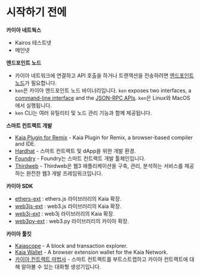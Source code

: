 # 시작하기 전에

**카이아 네트웍스**

- Kairos 테스트넷
- 메인넷

**엔드포인트 노드**

- 카이아 네트워크에 연결하고 API 호출을 하거나 트랜잭션을 전송하려면 [엔드포인트 노드](../../nodes/endpoint-node/endpoint-node.md)가 필요합니다.
- `ken`은 카이아 엔드포인트 노드 바이너리입니다. `ken` exposes two interfaces, a [command-line interface](../../nodes/endpoint-node/ken-cli-commands.md) and the [JSON-RPC APIs](../../../references/json-rpc/klay/account-created). `ken`은 Linux와 MacOS에서 실행됩니다.
- `ken` CLI는 여러 유틸리티 및 노드 관리 기능과 함께 제공됩니다.

**스마트 컨트랙트 개발**

- [Kaia Plugin for Remix](https://ide.kaia.io) - Kaia Plugin for Remix, a browser-based compiler and IDE.
- [Hardhat](https://hardhat.org/hardhat-runner/docs/getting-started) - 스마트 컨트랙트 및 dApp을 위한 개발 환경.
- [Foundry](https://book.getfoundry.sh/) - Foundry는 스마트 컨트랙트 개발 툴체인입니다.
- [Thirdweb](https://portal.thirdweb.com/) - Thirdweb은 웹3 애플리케이션을 구축, 관리, 분석하는 서비스를 제공하는 완전한 웹3 개발 프레임워크입니다.

**카이아 SDK**

- [ethers-ext](../../references/sdk/ethers-ext/getting-started.md) : ethers.js 라이브러리의 Kaia 확장.
- [web3js-ext](../../references/sdk/web3js-ext/getting-started.md) : web3.js 라이브러리의 Kaia 확장.
- [web3j-ext](../../references/sdk/web3j-ext/getting-started.md) : web3j 라이브러리의 Kaia 확장.
- [web3py-ext](../../references/sdk/web3py-ext/getting-started.md) : web3.py 라이브러리의 카이아 확장.

**카이아 툴킷**

- [Kaiascope](https://kaiascope.com/) - A block and transaction explorer.
- [Kaia Wallet](https://www.kaiawallet.io/) - A browser extension wallet for the Kaia Network.
- [카이아 컨트랙트 마법사](https://wizard.kaia.io) - 스마트 컨트랙트를 부트스트랩하고 카이아 컨트랙트에 대해 알아볼 수 있는 대화형 생성기입니다.
